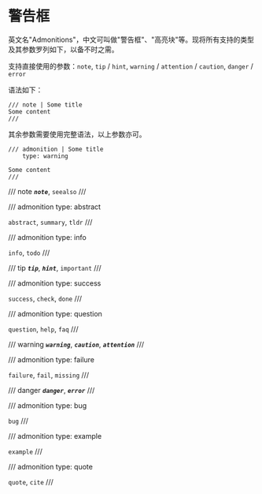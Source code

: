# 警告框

英文名"Admonitions"，中文可叫做"警告框"、"高亮块"等。现将所有支持的类型及其参数罗列如下，以备不时之需。

支持直接使用的参数：`note`, `tip` / `hint`, `warning` / `attention` / `caution`, `danger` / `error`

语法如下：

```text
/// note | Some title
Some content
///
```

其余参数需要使用完整语法，以上参数亦可。

```text
/// admonition | Some title
    type: warning

Some content
///
```

/// note
***`note`***, `seealso`
///

/// admonition
    type: abstract

`abstract`, `summary`, `tldr`
///

/// admonition
    type: info

`info`, `todo`
///

/// tip
***`tip`***, ***`hint`***, `important`
///

/// admonition
    type: success

`success`, `check`, `done`
///

/// admonition
    type: question

`question`, `help`, `faq`
///

/// warning
***`warning`***, ***`caution`***, ***`attention`***
///

/// admonition
    type: failure

`failure`, `fail`, `missing`
///

/// danger
***`danger`***, ***`error`***
///

/// admonition
    type: bug

`bug`
///

/// admonition
    type: example

`example`
///

/// admonition
    type: quote

`quote`, `cite`
///
